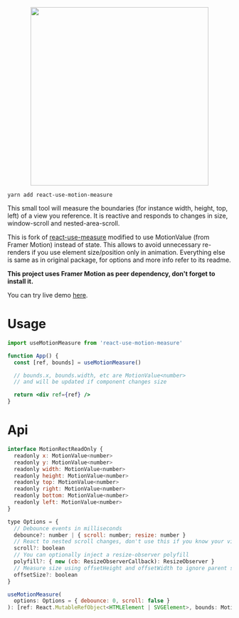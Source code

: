 <p align="center">
  <img height="400" src="https://i.imgur.com/eMYYMla.jpg" />
</p>

    yarn add react-use-motion-measure

This small tool will measure the boundaries (for instance width, height, top, left) of a view you reference. It is reactive and responds to changes in size, window-scroll and nested-area-scroll.

This is fork of [react-use-measure](https://github.com/pmndrs/react-use-measure) modified to use MotionValue (from Framer Motion) instead of state. This allows to avoid unnecessary re-renders if you use element size/position only in animation. Everything else is same as in original package, for options and more info refer to its readme.

**This project uses Framer Motion as peer dependency, don't forget to install it.**

You can try live demo [here](https://codesandbox.io/s/react-use-motion-measure-demo-eej9m3).

# Usage

```jsx
import useMotionMeasure from 'react-use-motion-measure'

function App() {
  const [ref, bounds] = useMotionMeasure()

  // bounds.x, bounds.width, etc are MotionValue<number>
  // and will be updated if component changes size

  return <div ref={ref} />
}
```

# Api

```jsx
interface MotionRectReadOnly {
  readonly x: MotionValue<number>
  readonly y: MotionValue<number>
  readonly width: MotionValue<number>
  readonly height: MotionValue<number>
  readonly top: MotionValue<number>
  readonly right: MotionValue<number>
  readonly bottom: MotionValue<number>
  readonly left: MotionValue<number>
}

type Options = {
  // Debounce events in milliseconds
  debounce?: number | { scroll: number; resize: number }
  // React to nested scroll changes, don't use this if you know your view is static
  scroll?: boolean
  // You can optionally inject a resize-observer polyfill
  polyfill?: { new (cb: ResizeObserverCallback): ResizeObserver }
  // Measure size using offsetHeight and offsetWidth to ignore parent scale transforms
  offsetSize?: boolean
}

useMotionMeasure(
  options: Options = { debounce: 0, scroll: false }
): [ref: React.MutableRefObject<HTMLElement | SVGElement>, bounds: MotionRectReadOnly, forceRefresh: () => void]
```
